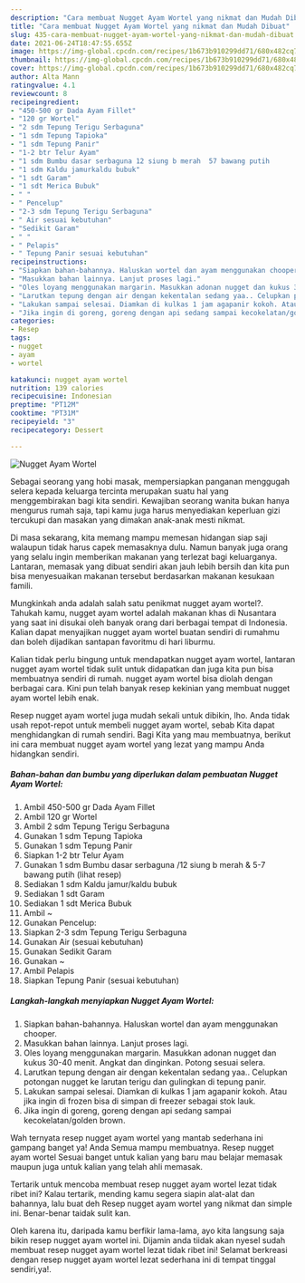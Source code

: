 ```yaml
---
description: "Cara membuat Nugget Ayam Wortel yang nikmat dan Mudah Dibuat"
title: "Cara membuat Nugget Ayam Wortel yang nikmat dan Mudah Dibuat"
slug: 435-cara-membuat-nugget-ayam-wortel-yang-nikmat-dan-mudah-dibuat
date: 2021-06-24T18:47:55.655Z
image: https://img-global.cpcdn.com/recipes/1b673b910299dd71/680x482cq70/nugget-ayam-wortel-foto-resep-utama.jpg
thumbnail: https://img-global.cpcdn.com/recipes/1b673b910299dd71/680x482cq70/nugget-ayam-wortel-foto-resep-utama.jpg
cover: https://img-global.cpcdn.com/recipes/1b673b910299dd71/680x482cq70/nugget-ayam-wortel-foto-resep-utama.jpg
author: Alta Mann
ratingvalue: 4.1
reviewcount: 8
recipeingredient:
- "450-500 gr Dada Ayam Fillet"
- "120 gr Wortel"
- "2 sdm Tepung Terigu Serbaguna"
- "1 sdm Tepung Tapioka"
- "1 sdm Tepung Panir"
- "1-2 btr Telur Ayam"
- "1 sdm Bumbu dasar serbaguna 12 siung b merah  57 bawang putih           lihat resep"
- "1 sdm Kaldu jamurkaldu bubuk"
- "1 sdt Garam"
- "1 sdt Merica Bubuk"
- " "
- " Pencelup"
- "2-3 sdm Tepung Terigu Serbaguna"
- " Air sesuai kebutuhan"
- "Sedikit Garam"
- " "
- " Pelapis"
- " Tepung Panir sesuai kebutuhan"
recipeinstructions:
- "Siapkan bahan-bahannya. Haluskan wortel dan ayam menggunakan chooper."
- "Masukkan bahan lainnya. Lanjut proses lagi."
- "Oles loyang menggunakan margarin. Masukkan adonan nugget dan kukus 30-40 menit. Angkat dan dinginkan. Potong sesuai selera."
- "Larutkan tepung dengan air dengan kekentalan sedang yaa.. Celupkan potongan nugget ke larutan terigu dan gulingkan di tepung panir."
- "Lakukan sampai selesai. Diamkan di kulkas 1 jam agapanir kokoh. Atau jika ingin di frozen bisa di simpan di freezer sebagai stok lauk."
- "Jika ingin di goreng, goreng dengan api sedang sampai kecokelatan/golden brown."
categories:
- Resep
tags:
- nugget
- ayam
- wortel

katakunci: nugget ayam wortel 
nutrition: 139 calories
recipecuisine: Indonesian
preptime: "PT12M"
cooktime: "PT31M"
recipeyield: "3"
recipecategory: Dessert

---
```



![Nugget Ayam Wortel](https://img-global.cpcdn.com/recipes/1b673b910299dd71/680x482cq70/nugget-ayam-wortel-foto-resep-utama.jpg)

Sebagai seorang yang hobi masak, mempersiapkan panganan menggugah selera kepada keluarga tercinta merupakan suatu hal yang menggembirakan bagi kita sendiri. Kewajiban seorang  wanita bukan hanya mengurus rumah saja, tapi kamu juga harus menyediakan keperluan gizi tercukupi dan masakan yang dimakan anak-anak mesti nikmat.

Di masa  sekarang, kita memang mampu memesan hidangan siap saji walaupun tidak harus capek memasaknya dulu. Namun banyak juga orang yang selalu ingin memberikan makanan yang terlezat bagi keluarganya. Lantaran, memasak yang dibuat sendiri akan jauh lebih bersih dan kita pun bisa menyesuaikan makanan tersebut berdasarkan makanan kesukaan famili. 



Mungkinkah anda adalah salah satu penikmat nugget ayam wortel?. Tahukah kamu, nugget ayam wortel adalah makanan khas di Nusantara yang saat ini disukai oleh banyak orang dari berbagai tempat di Indonesia. Kalian dapat menyajikan nugget ayam wortel buatan sendiri di rumahmu dan boleh dijadikan santapan favoritmu di hari liburmu.

Kalian tidak perlu bingung untuk mendapatkan nugget ayam wortel, lantaran nugget ayam wortel tidak sulit untuk didapatkan dan juga kita pun bisa membuatnya sendiri di rumah. nugget ayam wortel bisa diolah dengan berbagai cara. Kini pun telah banyak resep kekinian yang membuat nugget ayam wortel lebih enak.

Resep nugget ayam wortel juga mudah sekali untuk dibikin, lho. Anda tidak usah repot-repot untuk membeli nugget ayam wortel, sebab Kita dapat menghidangkan di rumah sendiri. Bagi Kita yang mau membuatnya, berikut ini cara membuat nugget ayam wortel yang lezat yang mampu Anda hidangkan sendiri.

<!--inarticleads1-->

##### Bahan-bahan dan bumbu yang diperlukan dalam pembuatan Nugget Ayam Wortel:

1. Ambil 450-500 gr Dada Ayam Fillet
1. Ambil 120 gr Wortel
1. Ambil 2 sdm Tepung Terigu Serbaguna
1. Gunakan 1 sdm Tepung Tapioka
1. Gunakan 1 sdm Tepung Panir
1. Siapkan 1-2 btr Telur Ayam
1. Gunakan 1 sdm Bumbu dasar serbaguna /12 siung b merah &amp; 5-7 bawang putih           (lihat resep)
1. Sediakan 1 sdm Kaldu jamur/kaldu bubuk
1. Sediakan 1 sdt Garam
1. Sediakan 1 sdt Merica Bubuk
1. Ambil  ~
1. Gunakan  Pencelup:
1. Siapkan 2-3 sdm Tepung Terigu Serbaguna
1. Gunakan  Air (sesuai kebutuhan)
1. Gunakan Sedikit Garam
1. Gunakan  ~
1. Ambil  Pelapis
1. Siapkan  Tepung Panir (sesuai kebutuhan)




<!--inarticleads2-->

##### Langkah-langkah menyiapkan Nugget Ayam Wortel:

1. Siapkan bahan-bahannya. Haluskan wortel dan ayam menggunakan chooper.
1. Masukkan bahan lainnya. Lanjut proses lagi.
1. Oles loyang menggunakan margarin. Masukkan adonan nugget dan kukus 30-40 menit. Angkat dan dinginkan. Potong sesuai selera.
1. Larutkan tepung dengan air dengan kekentalan sedang yaa.. Celupkan potongan nugget ke larutan terigu dan gulingkan di tepung panir.
1. Lakukan sampai selesai. Diamkan di kulkas 1 jam agapanir kokoh. Atau jika ingin di frozen bisa di simpan di freezer sebagai stok lauk.
1. Jika ingin di goreng, goreng dengan api sedang sampai kecokelatan/golden brown.




Wah ternyata resep nugget ayam wortel yang mantab sederhana ini gampang banget ya! Anda Semua mampu membuatnya. Resep nugget ayam wortel Sesuai banget untuk kalian yang baru mau belajar memasak maupun juga untuk kalian yang telah ahli memasak.

Tertarik untuk mencoba membuat resep nugget ayam wortel lezat tidak ribet ini? Kalau tertarik, mending kamu segera siapin alat-alat dan bahannya, lalu buat deh Resep nugget ayam wortel yang nikmat dan simple ini. Benar-benar taidak sulit kan. 

Oleh karena itu, daripada kamu berfikir lama-lama, ayo kita langsung saja bikin resep nugget ayam wortel ini. Dijamin anda tiidak akan nyesel sudah membuat resep nugget ayam wortel lezat tidak ribet ini! Selamat berkreasi dengan resep nugget ayam wortel lezat sederhana ini di tempat tinggal sendiri,ya!.

